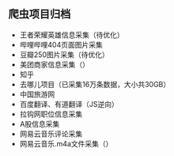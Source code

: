 ## 爬虫项目归档

- 王者荣耀英雄信息采集（待优化）
- 哔哩哔哩404页面图片采集
- 豆瓣250图片采集（待优化）
- 美团商家信息采集（）
- 知乎
- 去哪儿项目（已采集16万条数据，大小共30GB）
- 中国旅游网
- 百度翻译、有道翻译（JS逆向）
- 拉钩网职位信息采集
- A股信息采集
- 网易云音乐评论采集
- 网易云音乐.m4a文件采集（）

